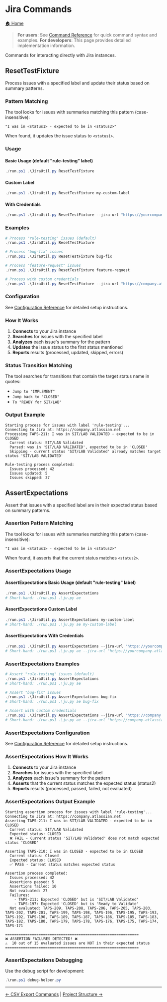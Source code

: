 # Jira Commands

[🏠 Home](../README.md)

> **For users**: See [Command Reference](command-reference.md) for quick command syntax and examples.
> **For developers**: This page provides detailed implementation information.

Commands for interacting directly with Jira instances.

## ResetTestFixture

Process issues with a specified label and update their status based on summary patterns.

### Pattern Matching

The tool looks for issues with summaries matching this pattern (case-insensitive):

```text
"I was in <status1> - expected to be in <status2>"
```

When found, it updates the issue status to `<status1>`.

### Usage

#### Basic Usage (default "rule-testing" label)

```powershell
./run.ps1 .\JiraUtil.py ResetTestFixture
```

#### Custom Label

```powershell
./run.ps1 .\JiraUtil.py ResetTestFixture my-custom-label
```

#### With Credentials

```powershell
./run.ps1 .\JiraUtil.py ResetTestFixture --jira-url "https://yourcompany.atlassian.net" --username "your.email@company.com" --password "your_api_token"
```

### Examples

```powershell
# Process "rule-testing" issues (default)
./run.ps1 .\JiraUtil.py ResetTestFixture

# Process "bug-fix" issues
./run.ps1 .\JiraUtil.py ResetTestFixture bug-fix

# Process "feature-request" issues
./run.ps1 .\JiraUtil.py ResetTestFixture feature-request

# Process with custom credentials
./run.ps1 .\JiraUtil.py ResetTestFixture --jira-url "https://company.atlassian.net" --username "user@company.com" --password "token"
```

### Configuration

See [Configuration Reference](shared/configuration.md) for detailed setup instructions.

### How It Works

1. **Connects** to your Jira instance
2. **Searches** for issues with the specified label
3. **Analyzes** each issue's summary for the pattern
4. **Updates** the issue status to the first status mentioned
5. **Reports** results (processed, updated, skipped, errors)

### Status Transition Matching

The tool searches for transitions that contain the target status name in quotes:

- `Jump to "IMPLEMENT"`
- `Jump back to "CLOSED"`
- `To "READY for SIT/LAB"`

### Output Example

```text
Starting process for issues with label 'rule-testing'...
Connecting to Jira at: https://company.atlassian.net
Processing TAPS-211: I was in SIT/LAB VALIDATED - expected to be in CLOSED
  Current status: SIT/LAB Validated
  Parsed: was in 'SIT/LAB VALIDATED', expected to be in 'CLOSED'
  Skipping - current status 'SIT/LAB Validated' already matches target status 'SIT/LAB VALIDATED'

Rule-testing process completed:
  Issues processed: 42
  Issues updated: 5
  Issues skipped: 37
```

## AssertExpectations

Assert that issues with a specified label are in their expected status based on summary patterns.

### Assertion Pattern Matching

The tool looks for issues with summaries matching this pattern (case-insensitive):

```text
"I was in <status1> - expected to be in <status2>"
```

When found, it asserts that the current status matches `<status2>`.

### AssertExpectations Usage

#### AssertExpectations Basic Usage (default "rule-testing" label)

```powershell
./run.ps1 .\JiraUtil.py AssertExpectations
# Short-hand: ./run.ps1 .\ju.py ae
```

#### AssertExpectations Custom Label

```powershell
./run.ps1 .\JiraUtil.py AssertExpectations my-custom-label
# Short-hand: ./run.ps1 .\ju.py ae my-custom-label
```

#### AssertExpectations With Credentials

```powershell
./run.ps1 .\JiraUtil.py AssertExpectations --jira-url "https://yourcompany.atlassian.net" --username "your.email@company.com" --password "your_api_token"
# Short-hand: ./run.ps1 .\ju.py ae --jira-url "https://yourcompany.atlassian.net" --username "your.email@company.com" --password "your_api_token"
```

### AssertExpectations Examples

```powershell
# Assert "rule-testing" issues (default)
./run.ps1 .\JiraUtil.py AssertExpectations
# Short-hand: ./run.ps1 .\ju.py ae

# Assert "bug-fix" issues
./run.ps1 .\JiraUtil.py AssertExpectations bug-fix
# Short-hand: ./run.ps1 .\ju.py ae bug-fix

# Assert with custom credentials
./run.ps1 .\JiraUtil.py AssertExpectations --jira-url "https://company.atlassian.net" --username "user@company.com" --password "token"
# Short-hand: ./run.ps1 .\ju.py ae --jira-url "https://company.atlassian.net" --username "user@company.com" --password "token"
```

### AssertExpectations Configuration

See [Configuration Reference](shared/configuration.md) for detailed setup instructions.

### AssertExpectations How It Works

1. **Connects** to your Jira instance
2. **Searches** for issues with the specified label
3. **Analyzes** each issue's summary for the pattern
4. **Asserts** that the current status matches the expected status (status2)
5. **Reports** results (processed, passed, failed, not evaluated)

### AssertExpectations Output Example

```text
Starting assertion process for issues with label 'rule-testing'...
Connecting to Jira at: https://company.atlassian.net
Asserting TAPS-211: I was in SIT/LAB VALIDATED - expected to be in CLOSED
  Current status: SIT/LAB Validated
  Expected status: CLOSED
  ❌ FAIL - Current status 'SIT/LAB Validated' does not match expected status 'CLOSED'

Asserting TAPS-210: I was in CLOSED - expected to be in CLOSED
  Current status: Closed
  Expected status: CLOSED
  ✅ PASS - Current status matches expected status

Assertion process completed:
  Issues processed: 42
  Assertions passed: 5
  Assertions failed: 10
  Not evaluated: 27
  Failures:
    - TAPS-211: Expected 'CLOSED' but is 'SIT/LAB Validated'
    - TAPS-197: Expected 'CLOSED' but is 'Ready to Validate'
  Not evaluated: TAPS-209, TAPS-208, TAPS-206, TAPS-205, TAPS-203, TAPS-202, TAPS-201, TAPS-199, TAPS-198, TAPS-196, TAPS-195, TAPS-193, TAPS-192, TAPS-190, TAPS-189, TAPS-187, TAPS-186, TAPS-185, TAPS-183, TAPS-182, TAPS-180, TAPS-179, TAPS-178, TAPS-176, TAPS-175, TAPS-174, TAPS-171

============================================================
❌ ASSERTION FAILURES DETECTED! ❌
⚠️  10 out of 15 evaluated issues are NOT in their expected status
============================================================
```

### AssertExpectations Debugging

Use the debug script for development:

```powershell
.\run.ps1 debug-helper.py
```

---

[← CSV Export Commands](csv_export-commands.md) | [Project Structure →](project-structure.md)
